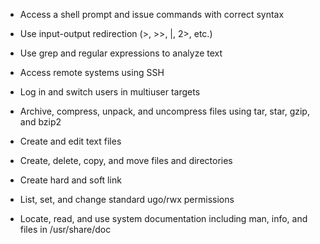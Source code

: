- Access a shell prompt and issue commands with correct syntax
  
- Use input-output redirection (>, >>, |, 2>, etc.)
  
- Use grep and regular expressions to analyze text
  
- Access remote systems using SSH
  
- Log in and switch users in multiuser targets
  
- Archive, compress, unpack, and uncompress files using tar, star, gzip, and bzip2
  
- Create and edit text files
  
- Create, delete, copy, and move files and directories
  
- Create hard and soft link
  
- List, set, and change standard ugo/rwx permissions
  
- Locate, read, and use system documentation including man, info, and files in /usr/share/doc

